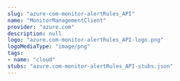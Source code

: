 ```yaml
---
slug: "azure-com-monitor-alertRules_API"
name: "MonitorManagementClient"
provider: "azure.com"
description: null
logo: "azure.com-monitor-alertRules_API-logo.png"
logoMediaType: "image/png"
tags:
- name: "cloud"
stubs: "azure.com-monitor-alertRules_API-stubs.json"
---
```

